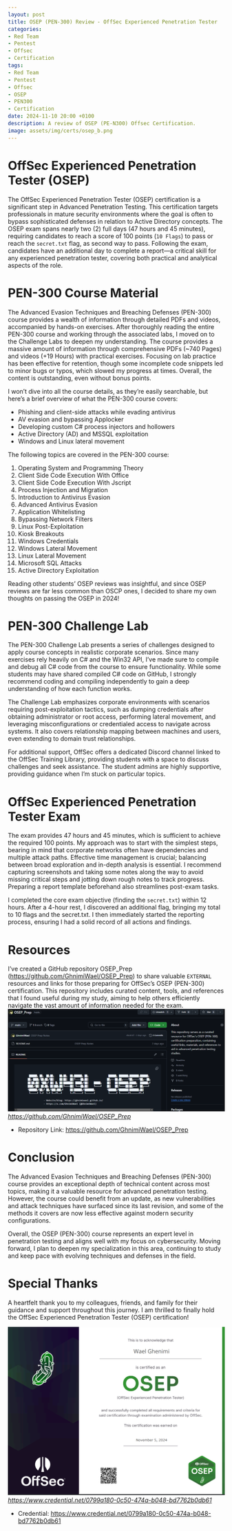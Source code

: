```yaml
---
layout: post
title: OSEP (PEN-300) Review - OffSec Experienced Penetration Tester
categories:
- Red Team
- Pentest
- Offsec
- Certification
tags:
- Red Team
- Pentest
- Offsec
- OSEP
- PEN300
- Certification
date: 2024-11-10 20:00 +0100
description: A review of OSEP (PE-N300) Offsec Certification.
image: assets/img/certs/osep_b.png
---
```


# OffSec Experienced Penetration Tester (OSEP)
The OffSec Experienced Penetration Tester (OSEP) certification is a significant step in Advanced Penetration Testing. This certification targets professionals in mature security environments where the goal is often to bypass sophisticated defenses in relation to Active Directory concepts. The OSEP exam spans nearly two (2) full days (47 hours and 45 minutes), requiring candidates to reach a score of 100 points (`10 Flags`) to pass or reach the `secret.txt` flag, as second way to pass. Following the exam, candidates have an additional day to complete a report—a critical skill for any experienced penetration tester, covering both practical and analytical aspects of the role.

# PEN-300 Course Material
The Advanced Evasion Techniques and Breaching Defenses (PEN-300) course provides a wealth of information through detailed PDFs and videos, accompanied by hands-on exercises. After thoroughly reading the entire PEN-300 course and working through the associated labs, I moved on to the Challenge Labs to deepen my understanding. The course provides a massive amount of information through comprehensive PDFs (~740 Pages) and videos (+19 Hours) with practical exercises. Focusing on lab practice has been effective for retention, though some incomplete code snippets led to minor bugs or typos, which slowed my progress at times. Overall, the content is outstanding, even without bonus points.

I won’t dive into all the course details, as they’re easily searchable, but here’s a brief overview of what the PEN-300 course covers:

- Phishing and client-side attacks while evading antivirus
- AV evasion and bypassing Applocker
- Developing custom C# process injectors and hollowers
- Active Directory (AD) and MSSQL exploitation
- Windows and Linux lateral movement

The following topics are covered in the PEN-300 course:

1. Operating System and Programming Theory
2. Client Side Code Execution With Office
3. Client Side Code Execution With Jscript
4. Process Injection and Migration
5. Introduction to Antivirus Evasion
6. Advanced Antivirus Evasion
7. Application Whitelisting
8. Bypassing Network Filters
9. Linux Post-Exploitation
10. Kiosk Breakouts
11. Windows Credentials
12. Windows Lateral Movement
13. Linux Lateral Movement
14. Microsoft SQL Attacks
15. Active Directory Exploitation

Reading other students’ OSEP reviews was insightful, and since OSEP reviews are far less common than OSCP ones, I decided to share my own thoughts on passing the OSEP in 2024!

# PEN-300 Challenge Lab
The PEN-300 Challenge Lab presents a series of challenges designed to apply course concepts in realistic corporate scenarios. Since many exercises rely heavily on C# and the Win32 API, I’ve made sure to compile and debug all C# code from the course to ensure functionality. While some students may have shared compiled C# code on GitHub, I strongly recommend coding and compiling independently to gain a deep understanding of how each function works. 

The Challenge Lab emphasizes corporate environments with scenarios requiring post-exploitation tactics, such as dumping credentials after obtaining administrator or root access, performing lateral movement, and leveraging misconfigurations or credentialed access to navigate across systems. It also covers relationship mapping between machines and users, even extending to domain trust relationships.

For additional support, OffSec offers a dedicated Discord channel linked to the OffSec Training Library, providing students with a space to discuss challenges and seek assistance. The student admins are highly supportive, providing guidance when I’m stuck on particular topics.

# OffSec Experienced Penetration Tester Exam
The exam provides 47 hours and 45 minutes, which is sufficient to achieve the required 100 points. My approach was to start with the simplest steps, bearing in mind that corporate networks often have dependencies and multiple attack paths. Effective time management is crucial; balancing between broad exploration and in-depth analysis is essential. I recommend capturing screenshots and taking some notes along the way to avoid missing critical steps and jotting down rough notes to track progress. Preparing a report template beforehand also streamlines post-exam tasks.

I completed the core exam objective (finding the `secret.txt`) within 12 hours. After a 4-hour rest, I discovered an additional flag, bringing my total to 10 flags and the secret.txt. I then immediately started the reporting process, ensuring I had a solid record of all actions and findings.

# Resources
I’ve created a GitHub repository OSEP_Prep (<https://github.com/GhnimiWael/OSEP_Prep>) to share valuable `EXTERNAL` resources and links for those preparing for OffSec’s OSEP (PEN-300) certification. This repository includes curated content, tools, and references that I found useful during my study, aiming to help others efficiently navigate the vast amount of information needed for the exam.
![osep_rep](/assets/img/certs/osep/osep_repo.png)
_https://github.com/GhnimiWael/OSEP_Prep_
- Repository Link: <https://github.com/GhnimiWael/OSEP_Prep>

# Conclusion
The Advanced Evasion Techniques and Breaching Defenses (PEN-300) course provides an exceptional depth of technical content across most topics, making it a valuable resource for advanced penetration testing. However, the course could benefit from an update, as new vulnerabilities and attack techniques have surfaced since its last revision, and some of the methods it covers are now less effective against modern security configurations.

Overall, the OSEP (PEN-300) course represents an expert level in penetration testing and aligns well with my focus on cybersecurity. Moving forward, I plan to deepen my specialization in this area, continuing to study and keep pace with evolving techniques and defenses in the field.

# Special Thanks

A heartfelt thank you to my colleagues, friends, and family for their guidance and support throughout this journey. I am thrilled to finally hold the OffSec Experienced Penetration Tester (OSEP) certification!

![osep_cert](/assets/img/certs/osep/osep_cert.png)
_https://www.credential.net/0799a180-0c50-474a-b048-bd7762b0db61_

- Credential: <https://www.credential.net/0799a180-0c50-474a-b048-bd7762b0db61>